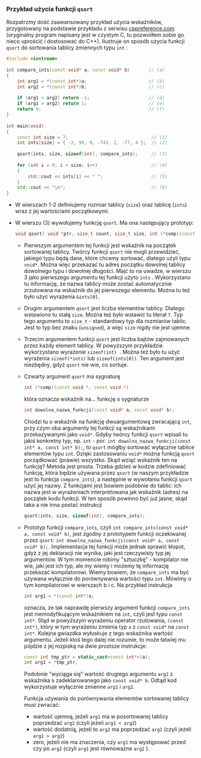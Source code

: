 ### Przykład użycia funkcji  `qsort` 

Rozpatrzmy dość zaawansowany przykład użycia wskaźników, przygotowany na podstawie przykładu z serwisu [cppreference.com](https://en.cppreference.com/w/c/algorithm/qsort) (oryginalny program napisany jest w czystym C, tu  pozwoliłem sobie go nieco uprościć i dostosować do C++). Ilustruje on sposób użycia funkcji `qsort` do sortowania tablicy zmiennych typu `int` :

```c++
#include <iostream>
 
int compare_ints(const void* a, const void* b)       // (a)
{
    int arg1 = *(const int*)a;                       // (b)
    int arg2 = *(const int*)b;                       // (c)
 
    if (arg1 < arg2) return -1;                      // (d)
    if (arg1 > arg2) return 1;                       // (e)
    return 0;                                        // (f) 
}
 
int main(void)
{
    const int size = 7;                               // (1) 
    int ints[size] = { -2, 99, 0, -743, 2, -77, 4 };  // (2) 
 
    qsort(ints, size, sizeof(int), compare_ints);     // (3)
 
    for (int i = 0; i < size; i++)                    // (4)
    {
        std::cout << ints[i] << " ";                  // (5)
    }    
    std::cout << "\n";                                // (6)
}
```

- W wierszach 1-2 definiujemy rozmiar tablicy (`size`) oraz tablicę (`ints`) wraz z jej wartościami początkowymi.

- W wierszu (3) wywołujemy funkcję `qsort`. Ma ona następujący prototyp:

  ```c++
  void qsort( void *ptr, size_t count, size_t size, int (*comp)(const void *, const void *) ); 
  ```

  - Pierwszym argumentem tej funkcji jest wskaźnik na początek sortowanej tablicy. Twórcy funkcji `qsort` nie mogli przewidzieć, jakiego typu będą dane, które chcemy sortować, dlatego użyli typu `void*`. Można więc przekazać tu adres początku dowolnej tablicy dowolnego typu i dowolnej długości. Majć to na uwadze, w wierszu 3 jako pierwszego argumentu tej funkcji użyto `ints` . Wykorzystano tu informację, że nazwa tablicy może zostać automatycznie zrzutowana na wskaźnik do jej pierwszego elementu. Można tu też  było użyć wyrażenia `&ints[0]`. 

  - Drugim argumentem `qsort` jest liczba elementów tablicy. Dlatego wstawiono tu stałą `size`. Można też było wstawić tu literał `7`.  Typ tego argumentu to `size_t` - standardowy typ dla rozmiarów tablic. Jest to typ bez znaku (`unsigned`), a więc `size` nigdy nie jest ujemne.

  - Trzecim argumentem funkcji  `qsort` jest liczba bajtów zajmowanych przez każdy element tablicy. W powyższym przykładzie wykorzystano wyrażenie `sizeof(int) `. Można też było tu użyć wyrażenia `sizeof(*ints)` lub `sizeof(ints[0])`. Ten argument jest niezbędny, gdyż `qsort` nie wie, co sortuje. 

  - Czwarty argument `qsort` ma sygnaturę

    ```c++
    int (*comp)(const void *, const void *)
    ```

    która oznacza wskaźnik na... funkcję o sygnaturze 

    ```c++
    int dowolna_nazwa_funkcji(const void* a, const void* b);
    ```

    Chodzi tu o wskaźnik na funkcję dwuargumentową zwracającą `int`, przy czym oba argumenty tej funkcji są wskaźnikami przekazywanymi jako  `void*`.  Gdyby twórcy funkcji `qsort`  wpisali tu jakiś konkretny typ, np.  `int` - por. `int dowolna_nazwa_funkcji(const int* a, const int* b);`, to `qsort` mógłby sortować wyłącznie tablice elementów typu `int`.  Dzięki zastosowaniu `void*` można funkcją `qsort` porządkować (prawie) wszystko. Skąd wziąć wskaźnik ten na funkcję? Metoda jest prosta. Trzeba gdzieś w kodzie zdefiniować funkcję, która będzie używana przez `qsort`  (w naszym przykładzie jest to funkcja `compare_ints`), a następnie w wywołaniu funkcji `qsort` użyć jej nazwy. Z funkcjami jest bowiem podobnie do tablic: ich nazwa jest w wyrażeniach interpretowana jak wskaźnik (adres) na początek kodu funkcji. W ten sposób powinno być już jasne, skąd taka a nie inna postać instrukcji

    ```c++
    qsort(ints, size, sizeof(int), compare_ints); 
    ```

  - Prototyp funkcji `compare_ints`, czyli `int compare_ints(const void* a, const void* b)`, jest zgodny z prototypem funkcji oczekiwanej przez `qsort`:  `int dowolna_nazwa_funkcji(const void* a, const void* b);`. Implementacja tej funkcji może jednak sprawić kłopot, gdyż z jej deklaracji nie wynika, jaki jest rzeczywisty typ jej argumentów. W tym momencie robimy "sztuczkę" - kompilator nie wie, jaki jest ich typ, ale my wiemy i możemy tę informację przekazać kompilatorowi. Wiemy bowiem, że  `compare_ints` ma być używana wyłącznie do porównywania wartości typu `int`. Mówimy o tym kompilatorowi w wierszach b i c. Na przykład instrukcja

    ```c++
    int arg1 = *(const int*)a;
    ```

    oznacza, że tak naprawdę pierwszy argument funkcji `compare_ints` jest niemodyfikującym wskaźnikiem na `int`, czyli jest typu `const int*`. Stąd w powyższym wyrażeniu operator rzutowania, `(const int*)`, który w tym wyrażeniu zmienia typ `a` z `const void*` na `const int*`. Kolejna gwiazdka wyłuskuje z tego wskaźnika wartość argumentu. Jeżeli ktoś tego dalej nie rozumie, to może łatwiej mu pójdzie z jej rozpiską na dwie prostsze instrukcje:

    ```c++
    const int tmp_ptr = static_cast<const int*>(a);
    int arg1 = *tmp_ptr;
    ```

    Podobnie "wyciąga się" wartość drugiego argumentu `arg2` z wskaźnika `b` zadeklarowanego jako `const void* b`. Odtąd kod wykorzystuje wyłącznie zmienne `arg1` i `arg2`. 

    Funkcja używania do porównywania elementów sortowanej tablicy musi zwracać:

    - wartość ujemną, jeżeli `arg1` ma w posortowanej tablicy poprzedzać `arg2` (czyli jeżeli `arg1 < arg2`) 
    - wartość dodatnią, jeżeli  to `arg2` ma poprzedzać `arg1` (czyli jeżeli `arg1 > arg2`)
    - zero, jeżeli nie ma znaczenia, czy `arg1` ma występować przed czy po `arg2` (czyli `arg1` jest równoważne `arg2` ).